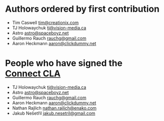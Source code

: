 # Authors ordered by first contribution

 - Tim Caswell <tim@creationix.com>
 - TJ Holowaychuk <tj@vision-media.ca>
 - Astro <astro@spaceboyz.net>
 - Guillermo Rauch <rauchg@gmail.com>
 - Aaron Heckmann <aaron@clickdummy.net>

# People who have signed the [Connect CLA][]

 - TJ Holowaychuk <tj@vision-media.ca>
 - Astro <astro@spaceboyz.net>
 - Guillermo Rauch <rauchg@gmail.com>
 - Aaron Heckmann <aaron@clickdummy.net>
 - Nathan Rajlich <nathan.rajlich@enako.com>
 - Jakub Nešetřil <jakub.nesetril@gmail.com>

[Connect CLA]: http://extjs.github.com/Connect/Connect%20Individual%20CLA.pdf